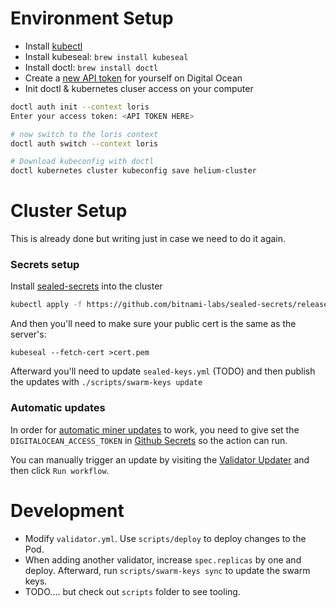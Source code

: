 # Environment Setup

- Install [kubectl](https://kubernetes.io/docs/tasks/tools/)
- Install kubeseal: `brew install kubeseal`
- Install doctl: `brew install doctl`
- Create a [new API token](https://cloud.digitalocean.com/account/api/tokens/new) for yourself on Digital Ocean
- Init doctl & kubernetes cluser access on your computer
```sh
doctl auth init --context loris
Enter your access token: <API TOKEN HERE>

# now switch to the loris context
doctl auth switch --context loris

# Download kubeconfig with doctl
doctl kubernetes cluster kubeconfig save helium-cluster
```

# Cluster Setup
This is already done but writing just in case we need to do it again.

### Secrets setup
Install [sealed-secrets](https://github.com/bitnami-labs/sealed-secrets/releases) into the cluster
```sh
kubectl apply -f https://github.com/bitnami-labs/sealed-secrets/releases/download/v0.15.0/controller.yaml
```

And then you'll need to make sure your public cert is the same as the server's:
```
kubeseal --fetch-cert >cert.pem
```

Afterward you'll need to update `sealed-keys.yml` (TODO) and then publish the updates with `./scripts/swarm-keys update` 

### Automatic updates
In order for [automatic miner updates](https://github.com/caseypugh/helium-validator/blob/main/.github/workflows/update-validator.yml) to work, you need to give set the `DIGITALOCEAN_ACCESS_TOKEN` in [Github Secrets](https://github.com/caseypugh/helium-validator/settings/secrets/actions) so the action can run.

You can manually trigger an update by visiting the [Validator Updater](https://github.com/caseypugh/helium-validator/actions/workflows/update-validator.yml) and then click `Run workflow`.

# Development
- Modify `validator.yml`. Use `scripts/deploy` to deploy changes to the Pod.
- When adding another validator, increase `spec.replicas` by one and deploy. Afterward, run `scripts/swarm-keys sync` to update the swarm keys. 
- TODO.... but check out `scripts` folder to see tooling.